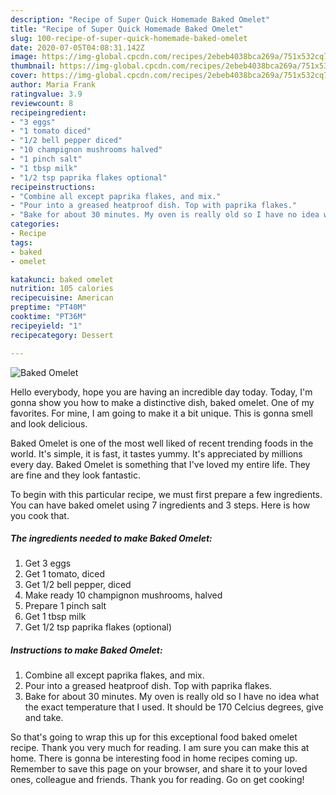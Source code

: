 ```yaml
---
description: "Recipe of Super Quick Homemade Baked Omelet"
title: "Recipe of Super Quick Homemade Baked Omelet"
slug: 100-recipe-of-super-quick-homemade-baked-omelet
date: 2020-07-05T04:08:31.142Z
image: https://img-global.cpcdn.com/recipes/2ebeb4038bca269a/751x532cq70/baked-omelet-recipe-main-photo.jpg
thumbnail: https://img-global.cpcdn.com/recipes/2ebeb4038bca269a/751x532cq70/baked-omelet-recipe-main-photo.jpg
cover: https://img-global.cpcdn.com/recipes/2ebeb4038bca269a/751x532cq70/baked-omelet-recipe-main-photo.jpg
author: Maria Frank
ratingvalue: 3.9
reviewcount: 8
recipeingredient:
- "3 eggs"
- "1 tomato diced"
- "1/2 bell pepper diced"
- "10 champignon mushrooms halved"
- "1 pinch salt"
- "1 tbsp milk"
- "1/2 tsp paprika flakes optional"
recipeinstructions:
- "Combine all except paprika flakes, and mix."
- "Pour into a greased heatproof dish. Top with paprika flakes."
- "Bake for about 30 minutes. My oven is really old so I have no idea what the exact temperature that I used. It should be 170 Celcius degrees, give and take."
categories:
- Recipe
tags:
- baked
- omelet

katakunci: baked omelet 
nutrition: 105 calories
recipecuisine: American
preptime: "PT40M"
cooktime: "PT36M"
recipeyield: "1"
recipecategory: Dessert

---
```



![Baked Omelet](https://img-global.cpcdn.com/recipes/2ebeb4038bca269a/751x532cq70/baked-omelet-recipe-main-photo.jpg)

Hello everybody, hope you are having an incredible day today. Today, I'm gonna show you how to make a distinctive dish, baked omelet. One of my favorites. For mine, I am going to make it a bit unique. This is gonna smell and look delicious.

Baked Omelet is one of the most well liked of recent trending foods in the world. It's simple, it is fast, it tastes yummy. It's appreciated by millions every day. Baked Omelet is something that I've loved my entire life. They are fine and they look fantastic.




To begin with this particular recipe, we must first prepare a few ingredients. You can have baked omelet using 7 ingredients and 3 steps. Here is how you cook that.

<!--inarticleads1-->

##### The ingredients needed to make Baked Omelet:

1. Get 3 eggs
1. Get 1 tomato, diced
1. Get 1/2 bell pepper, diced
1. Make ready 10 champignon mushrooms, halved
1. Prepare 1 pinch salt
1. Get 1 tbsp milk
1. Get 1/2 tsp paprika flakes (optional)




<!--inarticleads2-->

##### Instructions to make Baked Omelet:

1. Combine all except paprika flakes, and mix.
1. Pour into a greased heatproof dish. Top with paprika flakes.
1. Bake for about 30 minutes. My oven is really old so I have no idea what the exact temperature that I used. It should be 170 Celcius degrees, give and take.




So that's going to wrap this up for this exceptional food baked omelet recipe. Thank you very much for reading. I am sure you can make this at home. There is gonna be interesting food in home recipes coming up. Remember to save this page on your browser, and share it to your loved ones, colleague and friends. Thank you for reading. Go on get cooking!
